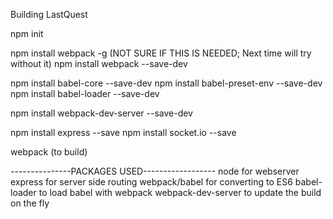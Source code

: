 Building LastQuest

npm init

npm install webpack -g (NOT SURE IF THIS IS NEEDED; Next time will try without it)
npm install webpack --save-dev

npm install babel-core --save-dev
npm install babel-preset-env --save-dev
npm install babel-loader --save-dev

npm install webpack-dev-server --save-dev

npm install express --save 
npm install socket.io --save 

webpack (to build)

---------------PACKAGES USED------------------
node for webserver
express for server side routing
webpack/babel for converting to ES6
babel-loader to load babel with webpack
webpack-dev-server to update the build on the fly
